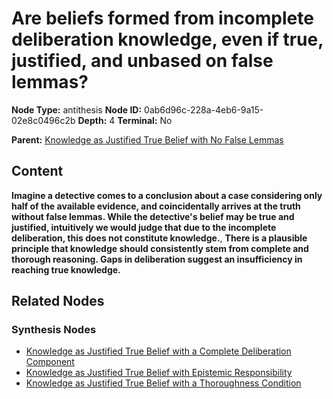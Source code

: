 # Are beliefs formed from incomplete deliberation knowledge, even if true, justified, and unbased on false lemmas?

**Node Type:** antithesis
**Node ID:** 0ab6d96c-228a-4eb6-9a15-02e8c0496c2b
**Depth:** 4
**Terminal:** No

**Parent:** [Knowledge as Justified True Belief with No False Lemmas](knowledge-as-justified-true-belief-with-no-false-lemmas-synthesis-e62bc6e0-4de9-405b-bcce-54dcabd19a36.md)

## Content

**Imagine a detective comes to a conclusion about a case considering only half of the available evidence, and coincidentally arrives at the truth without false lemmas. While the detective's belief may be true and justified, intuitively we would judge that due to the incomplete deliberation, this does not constitute knowledge.**, **There is a plausible principle that knowledge should consistently stem from complete and thorough reasoning. Gaps in deliberation suggest an insufficiency in reaching true knowledge.**

## Related Nodes

### Synthesis Nodes

- [Knowledge as Justified True Belief with a Complete Deliberation Component](knowledge-as-justified-true-belief-with-a-complete-deliberation-component-synthesis-7c0511a3-af19-467f-a0f8-d660c5307bd8.md)
- [Knowledge as Justified True Belief with Epistemic Responsibility](knowledge-as-justified-true-belief-with-epistemic-responsibility-synthesis-54b5c0eb-4f2a-410b-8f8e-192d8c1e2e8a.md)
- [Knowledge as Justified True Belief with a Thoroughness Condition](knowledge-as-justified-true-belief-with-a-thoroughness-condition-synthesis-f79b8683-b888-4172-a470-ed1720c9bb3d.md)
